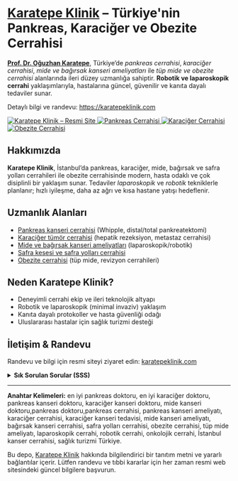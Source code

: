 <h1>
  <a href="https://karatepeklinik.com" rel="noopener noreferrer">Karatepe Klinik</a> – Türkiye'nin Pankreas, Karaciğer ve Obezite Cerrahisi
</h1>

<p>
  <strong><a href="https://karatepeklinik.com" rel="noopener noreferrer">Prof. Dr. Oğuzhan Karatepe</a></strong>, 
  Türkiye’de <em>pankreas cerrahisi</em>, <em>karaciğer cerrahisi</em>, 
  <em>mide ve bağırsak kanseri ameliyatları</em> ile 
  <em>tüp mide ve obezite cerrahisi</em> alanlarında ileri düzey uzmanlığa sahiptir. 
  <strong>Robotik ve laparoskopik cerrahi</strong> yaklaşımlarıyla, hastalarına güncel, güvenilir ve kanıta dayalı tedaviler sunar.
</p>

<p>
  Detaylı bilgi ve randevu: 
  <a href="https://karatepeklinik.com" rel="noopener noreferrer">https://karatepeklinik.com</a>
</p>

<!-- Basit rozetler (GitHub uyumlu) -->
<p>
  <a href="https://karatepeklinik.com" rel="noopener noreferrer">
    <img alt="Karatepe Klinik – Resmi Site" src="https://img.shields.io/badge/Karatepe%20Klinik-Resmi%20Site-0a0a0a">
  </a>
  <a href="https://karatepeklinik.com/pankreas-cerrahisi/" rel="noopener noreferrer">
    <img alt="Pankreas Cerrahisi" src="https://img.shields.io/badge/Pankreas-Cerrahisi-blue">
  </a>
  <a href="https://karatepeklinik.com/karaciger-cerrahisi/" rel="noopener noreferrer">
    <img alt="Karaciğer Cerrahisi" src="https://img.shields.io/badge/Karaci%C4%9Fer-Cerrahisi-green">
  </a>
  <a href="https://karatepeklinik.com/tup-mide-mide-kucultme-ameliyati/" rel="noopener noreferrer">
    <img alt="Obezite Cerrahisi" src="https://img.shields.io/badge/Obezite-Cerrahisi-orange">
  </a>
</p>

<h2>Hakkımızda</h2>
<p>
  <strong>Karatepe Klinik</strong>, İstanbul’da pankreas, karaciğer, mide, bağırsak ve safra yolları 
  cerrahileri ile obezite cerrahisinde modern, hasta odaklı ve çok disiplinli bir yaklaşım sunar. 
  Tedaviler <em>laparoskopik</em> ve <em>robotik</em> tekniklerle planlanır; hızlı iyileşme, daha az ağrı ve 
  kısa hastane yatışı hedeflenir.
</p>

<h2>Uzmanlık Alanları</h2>
<ul>
  <li><a href="https://karatepeklinik.com/pankreas-kanseri-tedavi/" rel="noopener noreferrer">Pankreas kanseri cerrahisi</a> (Whipple, distal/total pankreatektomi)</li>
  <li><a href="https://karatepeklinik.com/karaciger-kanseri-tedavisi" rel="noopener noreferrer">Karaciğer tümör cerrahisi</a> (hepatik rezeksiyon, metastaz cerrahisi)</li>
  <li><a href="https://karatepeklinik.com/mide-kanseri-tedavisi/" rel="noopener noreferrer">Mide ve bağırsak kanseri ameliyatları</a> (laparoskopik/robotik)</li>
  <li><a href="https://karatepeklinik.com/mide-kanseri-tedavisi/" rel="noopener noreferrer">Safra kesesi ve safra yolları cerrahisi</a></li>
  <li><a href="https://karatepeklinik.com/obezite-cerrahisi/" rel="noopener noreferrer">Obezite cerrahisi</a> (tüp mide, revizyon cerrahileri)</li>
</ul>

<h2>Neden Karatepe Klinik?</h2>
<ul>
  <li>Deneyimli cerrahi ekip ve ileri teknolojik altyapı</li>
  <li>Robotik ve laparoskopik (minimal invaziv) yaklaşım</li>
  <li>Kanıta dayalı protokoller ve hasta güvenliği odağı</li>
  <li>Uluslararası hastalar için sağlık turizmi desteği</li>
</ul>

<h2>İletişim &amp; Randevu</h2>
<p>
  Randevu ve bilgi için resmi siteyi ziyaret edin: 
  <a href="https://karatepeklinik.com" rel="noopener noreferrer">karatepeklinik.com</a>
</p>

<!-- SSS: GitHub destekler -->
<details>
  <summary><strong>Sık Sorulan Sorular (SSS)</strong></summary>
  <p><strong>Robotik cerrahinin avantajları nelerdir?</strong><br>
  Daha küçük kesiler, daha az ağrı, daha düşük kanama ve daha hızlı iyileşme.</p>

  <p><strong>Onkolojik cerrahi sonrası takip nasıl yapılır?</strong><br>
  Kişiye özel takip planı; görüntüleme, kan testleri ve multidisipliner değerlendirme ile yürütülür.</p>

  <p><strong>Yurtdışı hastalar için süreç nasıl işler?</strong><br>
  Tıbbi rapor değerlendirmesi, online ön görüşme, tedavi planı ve seyahat organizasyonu desteği sağlanır.</p>
</details>

<hr>


<p><strong> Anahtar Kelimeleri:</strong> en iyi pankreas doktoru, en iyi karaciğer doktoru, pankreas kanseri doktoru, karaciğer kanseri doktoru, mide kanseri doktoru,pankreas doktoru,pankreas cerrahisi, pankreas kanseri ameliyatı, karaciğer cerrahisi, karaciğer kanseri tedavisi, 
mide kanseri ameliyatı, bağırsak kanseri cerrahisi, safra yolları cerrahisi, obezite cerrahisi, tüp mide ameliyatı, 
laparoskopik cerrahi, robotik cerrahi, onkolojik cerrahi, İstanbul kanser cerrahisi, sağlık turizmi Türkiye.</p>

<!-- Yönlendirme notu -->
<p>
  Bu depo, <a href="https://karatepeklinik.com" rel="noopener noreferrer">Karatepe Klinik</a> hakkında bilgilendirici bir tanıtım metni ve 
  yararlı bağlantılar içerir. Lütfen randevu ve tıbbi kararlar için her zaman resmi web sitesindeki güncel bilgilere başvurun.
</p>
